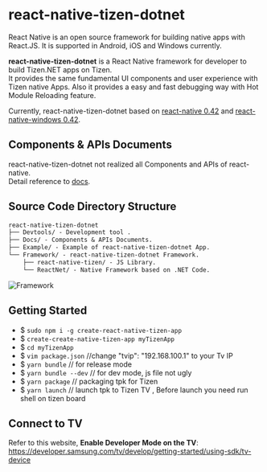 # react-native-tizen-dotnet
React Native is an open source framework for building native apps with React.JS. It is supported in Android, iOS and Windows currently.

**react-native-tizen-dotnet** is a React Native framework for developer to build Tizen.NET apps on Tizen.  
It provides the same fundamental UI components and user experience with Tizen native Apps. Also it provides a easy and fast debugging way with Hot Module Reloading feature.

Currently, react-native-tizen-dotnet based on [react-native 0.42](https://github.com/facebook/react-native/tree/0.42-stable) and [react-native-windows 0.42](https://github.com/Microsoft/react-native-windows/tree/0.42-stable).  

## Components & APIs Documents

react-native-tizen-dotnet not realized all Components and APIs of react-native.  
Detail reference to [docs](Docs/doc-index.md).

## Source Code Directory Structure

```diff
react-native-tizen-dotnet
├── Devtools/ - Development tool .
├── Docs/ - Components & APIs Documents.
├── Example/ - Example of react-native-tizen-dotnet App.
└── Framework/ - react-native-tizen-dotnet Framework.
    ├── react-native-tizen/ - JS Library.
    └── ReactNet/ - Native Framework based on .NET Code.
```

![Framework](./Docs/img/Framework.PNG)


## Getting Started
-   $ ```sudo npm i -g create-react-native-tizen-app```
-   $ ```create-create-native-tizen-app myTizenApp```
-   $ ```cd myTizenApp```
-   $ ```vim package.json``` //change "tvip": "192.168.100.1" to your Tv IP
-   $ ```yarn bundle``` // for release mode
-   $ ```yarn bundle --dev``` // for dev mode, js file not ugly
-   $ ```yarn package``` // packaging tpk for Tizen
-   $ ```yarn launch``` // launch tpk to Tizen TV , Before launch you need run shell on tizen board

## Connect to TV
Refer to this website, **Enable Developer Mode on the TV**:  
https://developer.samsung.com/tv/develop/getting-started/using-sdk/tv-device


